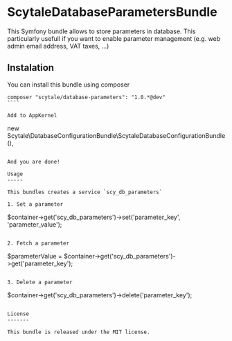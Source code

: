 ScytaleDatabaseParametersBundle
===============================

This Symfony bundle allows to store parameters in database. This particularly usefull if you want to enable parameter management (e.g. web admin email address, VAT taxes, ...)

Instalation
-----------

You can install this bundle using composer

`````
composer "scytale/database-parameters": "1.0.*@dev"
````

Add to AppKernel

``````
new Scytale\DatabaseConfigurationBundle\ScytaleDatabaseConfigurationBundle(),
``````

And you are done!

Usage
-----

This bundles creates a service `scy_db_parameters`

1. Set a parameter

  ``````
  $container->get('scy_db_parameters')->set('parameter_key', 'parameter_value');
  ``````
  
2. Fetch a parameter
  
  ``````
  $parameterValue = $container->get('scy_db_parameters')->get('parameter_key');
  ``````

3. Delete a parameter

  ``````
  $container->get('scy_db_parameters')->delete('parameter_key');
  ``````

License
-------

This bundle is released under the MIT license.





